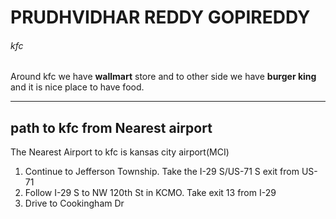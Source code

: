 # PRUDHVIDHAR REDDY GOPIREDDY
###### kfc

Around kfc we have **wallmart** store and to other side we have **burger king** and it is nice place to have food.

***
## path to kfc from Nearest airport
The Nearest Airport to kfc is kansas city  airport(MCI)
1. Continue to Jefferson Township. Take the I-29 S/US-71 S exit from US-71
2. Follow I-29 S to NW 120th St in KCMO. Take exit 13 from I-29
3. Drive to Cookingham Dr








